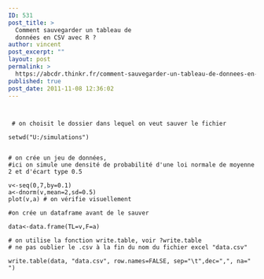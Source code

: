 ```yaml
---
ID: 531
post_title: >
  Comment sauvegarder un tableau de
  données en CSV avec R ?
author: vincent
post_excerpt: ""
layout: post
permalink: >
  https://abcdr.thinkr.fr/comment-sauvegarder-un-tableau-de-donnees-en-csv-avec-r/
published: true
post_date: 2011-11-08 12:36:02
---
```

 <pre><code><br /><br /> # on choisit le dossier dans lequel on veut sauver le fichier<br /><br />setwd("U:/simulations")<br /><br /><br /># on crée un jeu de données, <br />#ici on simule une densité de probabilité d'une loi normale de moyenne 2 et d'écart type 0.5<br /><br />v&lt;-seq(0,7,by=0.1)<br />a&lt;-dnorm(v,mean=2,sd=0.5)<br />plot(v,a) # on vérifie visuellement<br /><br />#on crée un dataframe avant de le sauver<br /><br />data&lt;-data.frame(TL=v,F=a)<br /><br /># on utilise la fonction write.table, voir ?write.table<br /># ne pas oublier le .csv à la fin du nom du fichier excel "data.csv"<br /><br />write.table(data, "data.csv", row.names=FALSE, sep="\t",dec=",", na=" ")<br /><br /> <br /></pre>